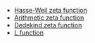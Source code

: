 












-   [Hasse-Weil zeta function](Hasse-Weil%20zeta%20function)
-   [Arithmetic zeta function](Arithmetic%20zeta%20function)
-   [Dedekind zeta function](Dedekind%20zeta%20function)
-   [L function](L%20function)
